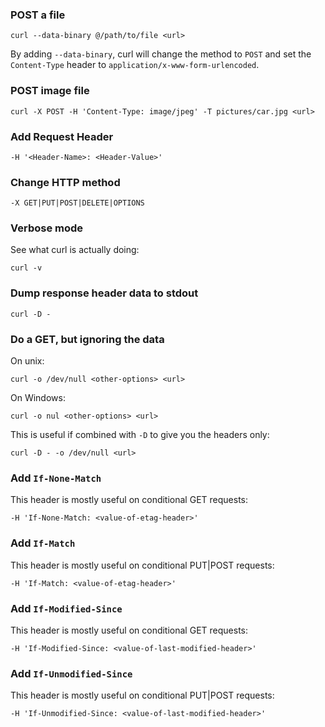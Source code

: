 ### POST a file

    curl --data-binary @/path/to/file <url>

By adding `--data-binary`, curl will change the method to `POST` and
set the `Content-Type` header to `application/x-www-form-urlencoded`.

### POST image file

    curl -X POST -H 'Content-Type: image/jpeg' -T pictures/car.jpg <url>

### Add Request Header

    -H '<Header-Name>: <Header-Value>'

### Change HTTP method

    -X GET|PUT|POST|DELETE|OPTIONS

### Verbose mode

See what curl is actually doing:

    curl -v

### Dump response header data to stdout

    curl -D -

### Do a GET, but ignoring the data

On unix:

    curl -o /dev/null <other-options> <url>

On Windows:

    curl -o nul <other-options> <url>
 
This is useful if combined with `-D` to give you the headers only:

    curl -D - -o /dev/null <url>

### Add `If-None-Match`

This header is mostly useful on conditional GET requests:

    -H 'If-None-Match: <value-of-etag-header>'

### Add `If-Match`

This header is mostly useful on conditional PUT|POST requests:

    -H 'If-Match: <value-of-etag-header>'

### Add `If-Modified-Since`

This header is mostly useful on conditional GET requests:

    -H 'If-Modified-Since: <value-of-last-modified-header>'

### Add `If-Unmodified-Since`

This header is mostly useful on conditional PUT|POST requests:

    -H 'If-Unmodified-Since: <value-of-last-modified-header>'
